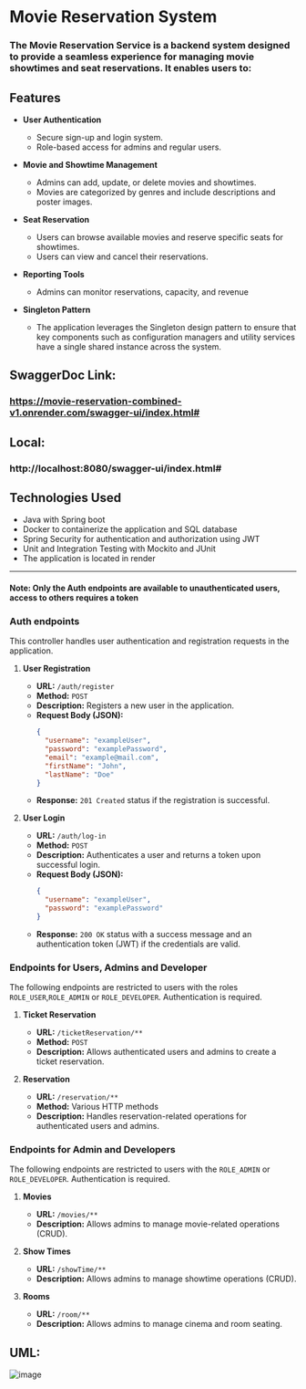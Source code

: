 # Movie Reservation System
### The Movie Reservation Service is a backend system designed to provide a seamless experience for managing movie showtimes and seat reservations. It enables users to:
## Features
- **User Authentication**
   - Secure sign-up and login system.
   - Role-based access for admins and regular users.

- **Movie and Showtime Management**
   - Admins can add, update, or delete movies and showtimes.
   - Movies are categorized by genres and include descriptions and poster images.

- **Seat Reservation**
   - Users can browse available movies and reserve specific seats for showtimes.
   - Users can view and cancel their reservations.

- **Reporting Tools**
   - Admins can monitor reservations, capacity, and revenue

- **Singleton Pattern**
  - The application leverages the Singleton design pattern to ensure that key components such as configuration managers and utility services have a single shared instance across the system.

## SwaggerDoc Link:
### https://movie-reservation-combined-v1.onrender.com/swagger-ui/index.html#
## Local: 
### http://localhost:8080/swagger-ui/index.html#
## Technologies Used
- Java with Spring boot
- Docker to containerize the application and SQL database
- Spring Security for authentication and authorization using JWT
- Unit and Integration Testing with Mockito and JUnit
- The application is located in render
---

#### Note: Only the Auth endpoints are available to unauthenticated users, access to others requires a token

### Auth endpoints
  This controller handles user authentication and registration requests in the application.  
1. **User Registration**

   - **URL:** `/auth/register`
   - **Method:** `POST`
   - **Description:** Registers a new user in the application.
   - **Request Body (JSON):**
     ```json
     {
       "username": "exampleUser",
       "password": "examplePassword",
       "email": "example@mail.com",
       "firstName": "John",
       "lastName": "Doe"
     }
     ```
   - **Response:** `201 Created` status if the registration is successful.

2. **User Login**

   - **URL:** `/auth/log-in`
   - **Method:** `POST`
   - **Description:** Authenticates a user and returns a token upon successful login.
   - **Request Body (JSON):**
     ```json
     {
       "username": "exampleUser",
       "password": "examplePassword"
     }
     ```
   - **Response:** `200 OK` status with a success message and an authentication token (JWT) if the credentials are valid.
  
### Endpoints for Users, Admins and Developer

The following endpoints are restricted to users with the roles `ROLE_USER`,`ROLE_ADMIN` or `ROLE_DEVELOPER`. Authentication is required.

1. **Ticket Reservation**
   - **URL:** `/ticketReservation/**`
   - **Method:** `POST`
   - **Description:** Allows authenticated users and admins to create a ticket reservation.

2. **Reservation**
   - **URL:** `/reservation/**`
   - **Method:** Various HTTP methods
   - **Description:** Handles reservation-related operations for authenticated users and admins.

### Endpoints for Admin and Developers

The following endpoints are restricted to users with the `ROLE_ADMIN` or `ROLE_DEVELOPER`. Authentication is required.

1. **Movies**
   - **URL:** `/movies/**`
   - **Description:** Allows admins to manage movie-related operations (CRUD).

2. **Show Times**
   - **URL:** `/showTime/**`
   - **Description:** Allows admins to manage showtime operations (CRUD).

3. **Rooms**
   - **URL:** `/room/**`
   - **Description:** Allows admins to manage cinema and room seating.
           
## UML:
![image](https://github.com/user-attachments/assets/22fdd530-7253-4910-ad1f-469c40dd9c0b)




